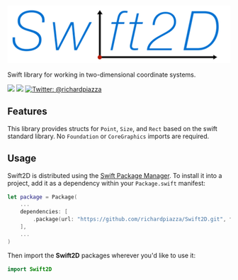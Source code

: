<p align="center">
    <img src="Swift2D.png" width="512" max-width="90%" alt="Swift2D" />
</p>

Swift library for working in two-dimensional coordinate systems.

<p>
  <img src="https://github.com/richardpiazza/Swift2D/workflows/Swift/badge.svg?branch=main" />
  <img src="https://img.shields.io/badge/Swift-5.2-orange.svg" />
  <a href="https://twitter.com/richardpiazza">
    <img src="https://img.shields.io/badge/twitter-@richardpiazza-blue.svg?style=flat" alt="Twitter: @richardpiazza" />
  </a>
</p>

## Features

This library provides structs for `Point`, `Size`, and `Rect` based on the swift standard library. No `Foundation` or `CoreGraphics` imports are required.

## Usage

Swift2D is distributed using the [Swift Package Manager](https://swift.org/package-manager). To install it into a project, add it as a dependency within your `Package.swift` manifest:

```swift
let package = Package(
    ...
    dependencies: [
        .package(url: "https://github.com/richardpiazza/Swift2D.git", from: "1.1.0")
    ],
    ...
)
```

Then import the **Swift2D** packages wherever you'd like to use it:

```swift
import Swift2D
```
